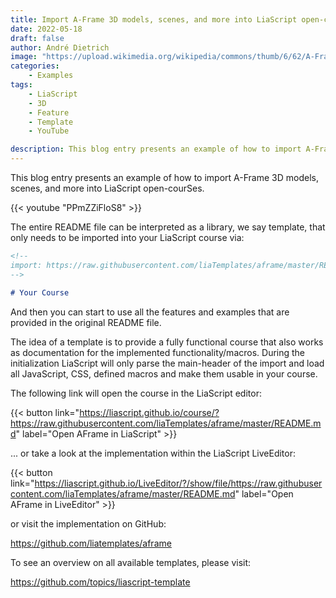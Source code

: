 ```yaml
---
title: Import A-Frame 3D models, scenes, and more into LiaScript open-courSes
date: 2022-05-18
draft: false
author: André Dietrich
image: "https://upload.wikimedia.org/wikipedia/commons/thumb/6/62/A-Frame_Hello_World_example.png/800px-A-Frame_Hello_World_example.png"
categories:
    - Examples
tags:
    - LiaScript
    - 3D
    - Feature
    - Template
    - YouTube

description: This blog entry presents an example of how to import A-Frame 3D models, scenes, and more into LiaScript open-courSes.
---
```


This blog entry presents an example of how to import A-Frame 3D models, scenes, and more into LiaScript open-courSes.

{{< youtube "PPmZZiFloS8" >}}

The entire README file can be interpreted as a library, we say template, that only needs to be imported into your LiaScript course via:

``` markdown
<!--
import: https://raw.githubusercontent.com/liaTemplates/aframe/master/README.md
-->

# Your Course
```

And then you can start to use all the features and examples that are provided in the original README file.

The idea of a template is to provide a fully functional course that also works as documentation for the implemented functionality/macros. During the initialization LiaScript will only parse the main-header of the import and load all JavaScript, CSS, defined macros and make them usable in your course.

The following link will open the course in the LiaScript editor:

{{< button link="https://liascript.github.io/course/?https://raw.githubusercontent.com/liaTemplates/aframe/master/README.md" label="Open AFrame in LiaScript" >}}

... or take a look at the implementation within the LiaScript LiveEditor:

{{< button link="https://liascript.github.io/LiveEditor/?/show/file/https://raw.githubusercontent.com/liaTemplates/aframe/master/README.md" label="Open AFrame in LiveEditor" >}}

or visit the implementation on GitHub:

https://github.com/liatemplates/aframe

To see an overview on all available templates, please visit:

https://github.com/topics/liascript-template